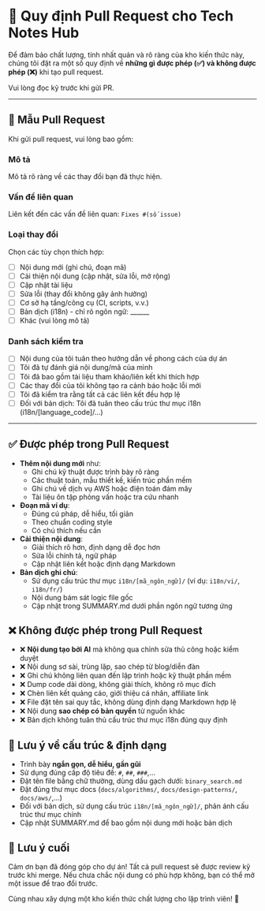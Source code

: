 # 📏 Quy định Pull Request cho Tech Notes Hub

Để đảm bảo chất lượng, tính nhất quán và rõ ràng của kho kiến thức này, chúng tôi đặt ra một số quy định về **những gì được phép (✅) và không được phép (❌)** khi tạo pull request.

Vui lòng đọc kỹ trước khi gửi PR.

---

## 📝 Mẫu Pull Request

Khi gửi pull request, vui lòng bao gồm:

### Mô tả
Mô tả rõ ràng về các thay đổi bạn đã thực hiện.

### Vấn đề liên quan
Liên kết đến các vấn đề liên quan: `Fixes #(số issue)`

### Loại thay đổi
Chọn các tùy chọn thích hợp:
- [ ] Nội dung mới (ghi chú, đoạn mã)
- [ ] Cải thiện nội dung (cập nhật, sửa lỗi, mở rộng)
- [ ] Cập nhật tài liệu
- [ ] Sửa lỗi (thay đổi không gây ảnh hưởng)
- [ ] Cơ sở hạ tầng/công cụ (CI, scripts, v.v.)
- [ ] Bản dịch (i18n) - chỉ rõ ngôn ngữ: ______
- [ ] Khác (vui lòng mô tả)

### Danh sách kiểm tra
- [ ] Nội dung của tôi tuân theo hướng dẫn về phong cách của dự án
- [ ] Tôi đã tự đánh giá nội dung/mã của mình
- [ ] Tôi đã bao gồm tài liệu tham khảo/liên kết khi thích hợp
- [ ] Các thay đổi của tôi không tạo ra cảnh báo hoặc lỗi mới
- [ ] Tôi đã kiểm tra rằng tất cả các liên kết đều hợp lệ
- [ ] Đối với bản dịch: Tôi đã tuân theo cấu trúc thư mục i18n (i18n/[language_code]/...)

---

## ✅ Được phép trong Pull Request

- **Thêm nội dung mới** như:
  - Ghi chú kỹ thuật được trình bày rõ ràng
  - Các thuật toán, mẫu thiết kế, kiến trúc phần mềm
  - Ghi chú về dịch vụ AWS hoặc điện toán đám mây
  - Tài liệu ôn tập phỏng vấn hoặc tra cứu nhanh
- **Đoạn mã ví dụ**:
  - Đúng cú pháp, dễ hiểu, tối giản
  - Theo chuẩn coding style
  - Có chú thích nếu cần
- **Cải thiện nội dung**:
  - Giải thích rõ hơn, định dạng dễ đọc hơn
  - Sửa lỗi chính tả, ngữ pháp
  - Cập nhật liên kết hoặc định dạng Markdown
- **Bản dịch ghi chú**:
  - Sử dụng cấu trúc thư mục `i18n/[mã_ngôn_ngữ]/` (ví dụ: `i18n/vi/`, `i18n/fr/`)
  - Nội dung bám sát logic file gốc
  - Cập nhật trong SUMMARY.md dưới phần ngôn ngữ tương ứng

## ❌ Không được phép trong Pull Request

- ❌ **Nội dung tạo bởi AI** mà không qua chỉnh sửa thủ công hoặc kiểm duyệt
- ❌ Nội dung sơ sài, trùng lặp, sao chép từ blog/diễn đàn
- ❌ Ghi chú không liên quan đến lập trình hoặc kỹ thuật phần mềm
- ❌ Dump code dài dòng, không giải thích, không rõ mục đích
- ❌ Chèn liên kết quảng cáo, giới thiệu cá nhân, affiliate link
- ❌ File đặt tên sai quy tắc, không dùng định dạng Markdown hợp lệ
- ❌ Nội dung **sao chép có bản quyền** từ nguồn khác
- ❌ Bản dịch không tuân thủ cấu trúc thư mục i18n đúng quy định

## 🔖 Lưu ý về cấu trúc & định dạng

- Trình bày **ngắn gọn, dễ hiểu, gần gũi**
- Sử dụng đúng cấp độ tiêu đề: `#`, `##`, `###`,...
- Đặt tên file bằng chữ thường, dùng dấu gạch dưới: `binary_search.md`
- Đặt đúng thư mục docs (`docs/algorithms/`, `docs/design-patterns/`, `docs/aws/`,...)
- Đối với bản dịch, sử dụng cấu trúc `i18n/[mã_ngôn_ngữ]/`, phản ánh cấu trúc thư mục chính
- Cập nhật SUMMARY.md để bao gồm nội dung mới hoặc bản dịch

## 📢 Lưu ý cuối

Cảm ơn bạn đã đóng góp cho dự án!
Tất cả pull request sẽ được review kỹ trước khi merge.
Nếu chưa chắc nội dung có phù hợp không, bạn có thể mở một issue để trao đổi trước.

Cùng nhau xây dựng một kho kiến thức chất lượng cho lập trình viên! 🚀

